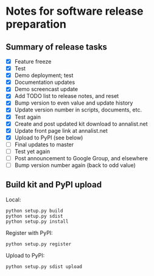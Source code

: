 # Notes for software release preparation

## Summary of release tasks

- [x] Feature freeze
- [x] Test
- [x] Demo deployment; test
- [x] Documentation updates
- [x] Demo screencast update
- [x] Add TODO list to release notes, and reset
- [x] Bump version to even value and update history
- [x] Update version number in scripts, documents, etc.
- [x] Test again
- [x] Create and post updated kit download to annalist.net
- [x] Update front page link at annalist.net
- [x] Upload to PyPI (see below)
- [ ] Final updates to master
- [ ] Test yet again
- [ ] Post announcement to Google Group, and elsewhere
- [ ] Bump version number again (back to odd value)

## Build kit and PyPI upload

Local:

    python setup.py build
    python setup.py sdist
    python setup.py install

Register with PyPI:

    python setup.py register

Upload to PyPI:

    python setup.py sdist upload

